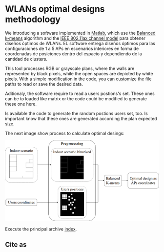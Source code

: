 # WLANs optimal designs methodology

We introducing a software implemented in [Matlab](www.mathworks.com/products/matlab.html "Matlab"), which use the [Balanced k-means](https://link.springer.com/chapter/10.1007/978-3-662-44415-3_4) algorithm and the [IEEE 802.11ax channel model](mentor.ieee.org/802.11/dcn/14/11-14-0882-04-00ax-tgax-channel-model-document.docx "IEEE 802.11ax channel model") para obtener diseños óptimos de WLANs. EL software entrega diseños óptimos para las configuraciones de 1 a 5 APs en escenarios interiores en forma de coordenadas de posiciones dentro del espacio y dependiendo de la cantidad de clusters.

This tool processes RGB or grayscale plans, where the walls are represented by black pixels, while the open spaces are depicted by white pixels. With a simple modification in the code, you can customize the file paths to read or save the desired data.

Aditionaly, the software require to read a users postions's set. These ones can be to loaded like matrix or the code could be modified to generate these one here.

Is available the code to generate the random postions users set, too. Is important know that these ones are generated according the plan expected size.

The next image show process to calculate optimal desings:

![Process to design optimal WLANs.](Files/processk-means.png)

Execute the principal archive [index](https://github.com/johanflorez98/WLANs-optimal-designs-methodology/blob/main/Codes/Balanced%20k-means/index.m).

## Cite as
```

```
